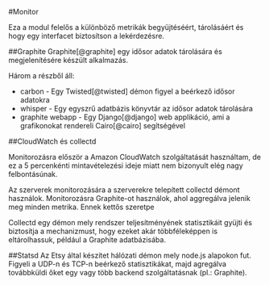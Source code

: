 #Monitor

Eza a modul felelős a különböző metrikák begyüjtéséért, tárolásáért és hogy egy interfacet biztosítson a lekérdezésre.


##Graphite
Graphite[@graphite] egy idősor adatok tárolására és megjelenítésére készült alkalmazás.

Három a részből áll:

* carbon - Egy Twisted[@twisted] démon figyel a beérkező idősor adatokra
* whisper - Egy egyszrű adatbázis könyvtár az idősor adatok tárolására
* graphite webapp - Egy Django[@django] web applikáció, ami a grafikonokat rendereli Cairo[@cairo] segítségével


##CloudWatch és collectd


Monitorozásra először a Amazon CloudWatch szolgáltatását használtam, de ez a 5 percenkénti mintavételezési ideje miatt nem bizonyult elég nagy felbontásúnak.


Az szerverek monitorozására a szerverekre telepített collectd démont használok.
Monitorozásra Graphite-ot használok, ahol aggregálva jelenik meg minden metrika. Ennek kettős szeretpe

Collectd egy démon mely rendszer teljesítményének statisztikáit gyüjti és biztosítja a mechanizmust, hogy ezeket akár többféleképpen is eltárolhassuk, például a Graphite adatbázisába.

##Statsd
Az Etsy által készítet hálózati démon mely node.js alapokon fut. Figyeli a UDP-n és TCP-n beérkező statisztikákat, majd agregálva továbbküldi őket egy vagy több backend szolgáltatásnak (pl.: Graphite).

